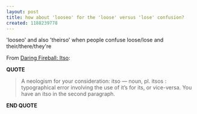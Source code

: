 ```yaml
---
layout: post
title: how about 'looseo' for the 'loose' versus 'lose' confusion?
created: 1188239778
---
```

<p>&#39;looseo&#39; and also &#39;theirso&#39; when people confuse loose/lose and their/there/they&#39;re</p>From <a href="http://daringfireball.net/2007/08/itso">Daring Fireball: Itso</a>:  <p><strong>QUOTE</strong></p> <blockquote>   A neologism for your consideration: itso &mdash; noun, pl. itsos : typographical error involving the use of it&rsquo;s for its, or vice-versa. You have an itso in the second paragraph. </blockquote> <p><strong>END QUOTE</strong></p> 
